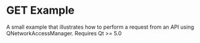 # GET Example

A small example that illustrates how to perform a request from an API using QNetworkAccessManager.
Requires Qt >= 5.0
